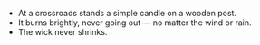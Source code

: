 
- At a crossroads stands a simple candle on a wooden post.
- It burns brightly, never going out — no matter the wind or rain.
- The wick never shrinks.